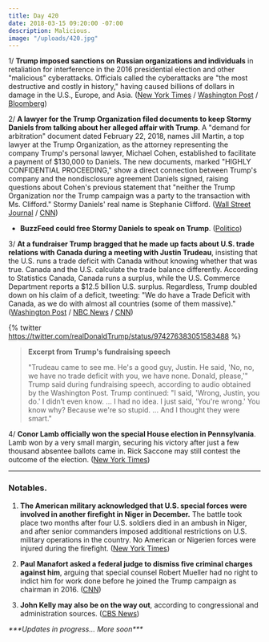 ```yaml
---
title: Day 420
date: 2018-03-15 09:20:00 -07:00
description: Malicious.
image: "/uploads/420.jpg"
---
```


1/ **Trump imposed sanctions on Russian organizations and individuals** in retaliation for interference in the 2016 presidential election and other "malicious" cyberattacks. Officials called the cyberattacks are "the most destructive and costly in history," having caused billions of dollars in damage in the U.S., Europe, and Asia. ([New York Times](https://www.nytimes.com/2018/03/15/us/politics/trump-russia-sanctions.html) / [Washington Post](https://www.washingtonpost.com/world/national-security/trump-administration-sanctions-russian-spies-trolls-over-us-election-interference-cyber-attacks/2018/03/15/3eaae186-284c-11e8-b79d-f3d931db7f68_story.html) / [Bloomberg](https://www.bloomberg.com/news/articles/2018-03-15/u-s-sanctions-russian-troll-farm-for-alleged-election-meddling))

2/ **A lawyer for the Trump Organization filed documents to keep Stormy Daniels from talking about her alleged affair with Trump**. A "demand for arbitration" document dated February 22, 2018, names Jill Martin, a top lawyer at the Trump Organization, as the attorney representing the company Trump's personal lawyer, Michael Cohen, established to facilitate a payment of $130,000 to Daniels. The new documents, marked "HIGHLY CONFIDENTIAL PROCEEDING," show a direct connection between Trump's company and the nondisclosure agreement Daniels signed, raising questions about Cohen's previous statement that "neither the Trump Organization nor the Trump campaign was a party to the transaction with Ms. Clifford." Stormy Daniels' real name is Stephanie Clifford. ([Wall Street Journal](https://www.wsj.com/articles/top-trump-company-lawyer-worked-to-silence-stormy-daniels-1521072252) / [CNN](https://www.cnn.com/2018/03/14/politics/stormy-daniels-jill-martin-trump-organization/index.html))

* **BuzzFeed could free Stormy Daniels to speak on Trump**. ([Politico](https://www.politico.com/story/2018/03/14/buzzfeed-stormy-daniels-trump-462261))

3/ **At a fundraiser Trump bragged that he made up facts about U.S. trade relations with Canada during a meeting with Justin Trudeau**, insisting that the U.S. runs a trade deficit with Canada without knowing whether that was true. Canada and the U.S. calculate the trade balance differently. According to Statistics Canada, Canada runs a surplus, while the U.S. Commerce Department reports a $12.5 billion U.S. surplus. Regardless, Trump doubled down on his claim of a deficit, tweeting: "We do have a Trade Deficit with Canada, as we do with almost all countries (some of them massive)." ([Washington Post](https://www.washingtonpost.com/news/post-politics/wp/2018/03/14/in-fundraising-speech-trump-says-he-made-up-facts-in-meeting-with-justin-trudeau/?utm_term=.1f6c4182b28b) / [NBC News](https://www.nbcnews.com/politics/white-house/trump-mocks-canada-s-trudeau-gop-fundraiser-bluffs-prime-minister-n856856) / [CNN](https://www.cnn.com/2018/03/15/politics/trump-trudeau-trade-meeting/index.html))

{% twitter https://twitter.com/realDonaldTrump/status/974276383051583488 %}

> **Excerpt from Trump's fundraising speech**
>
> "Trudeau came to see me. He's a good guy, Justin. He said, 'No, no, we have no trade deficit with you, we have none. Donald, please,'" Trump said during fundraising speech, according to audio obtained by the Washington Post. Trump continued: "I said, 'Wrong, Justin, you do.' I didn’t even know. ... I had no idea. I just said, 'You're wrong.' You know why? Because we're so stupid. ... And I thought they were smart."

4/ **Conor Lamb officially won the special House election in Pennsylvania**. Lamb won by a very small margin, securing his victory after just a few thousand absentee ballots came in. Rick Saccone may still contest the outcome of the election. ([New York Times](https://www.nytimes.com/2018/03/14/us/politics/democrats-republicans-pennsylvania-special-election.html))

--- 

### Notables.

1. **The American military acknowledged that U.S. special forces were involved in another firefight in Niger in December.** The battle took place two months after four U.S. soldiers died in an ambush in Niger, and after senior commanders imposed additional restrictions on U.S. military operations in the country. No American or Nigerien forces were injured during the firefight. ([New York Times](https://www.nytimes.com/2018/03/14/world/africa/niger-green-berets-isis-firefight-december.html))

2. **Paul Manafort asked a federal judge to dismiss five criminal charges against him**, arguing that special counsel Robert Mueller had no right to indict him for work done before he joined the Trump campaign as chairman in 2016. ([CNN](https://www.cnn.com/2018/03/14/politics/paul-manafort-motion-to-dismiss/index.html))

3. **John Kelly may also be on the way out**, according to congressional and administration sources. ([CBS News](https://www.cbsnews.com/news/trump-white-house-staff-shakeup-john-kelly/))

*\*\*\*Updates in progress... More soon\*\*\**
